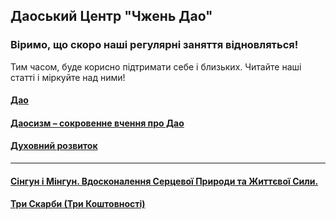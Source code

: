 ## Даоський Центр "Чжень Дао"

### Віримо, що скоро наші регулярні заняття відновляться!
Тим часом, буде корисно підтримати себе і близьких. Читайте наші статті і міркуйте над ними!


#### [Дао](./dao.html)

#### [Даосизм – сокровенне вчення про Дао](./taoism.html)

#### [Духовний розвиток](./spiritual-development.html)

------
#### [Сінгун і Мінгун. Вдосконалення Серцевої Природи та Життєвої Сили.](./sin-min.html)
#### [Три Скарби (Три Коштовності)](./three-treasures.html)







